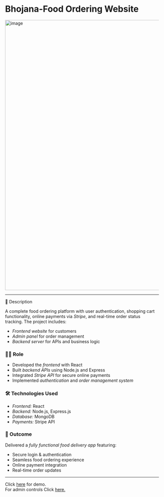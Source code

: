 <h1>Bhojana-Food Ordering Website</h1>
<img width="1661" height="882" alt="image" src="https://github.com/user-attachments/assets/bac40227-90cc-42f8-9124-db0c0eb86c12" />
<hr/>
📌 Description

A complete food ordering platform with user authentication, shopping cart functionality, online payments via *Stripe*, and real-time order status tracking. The project includes:

* *Frontend website* for customers
* *Admin panel* for order management
* *Backend server* for APIs and business logic

### 👨‍💻 Role

* Developed the *frontend* with React
* Built *backend APIs* using Node.js and Express
* Integrated *Stripe API* for secure online payments
* Implemented *authentication* and *order management system*

### 🛠 Technologies Used

* *Frontend:* React
* *Backend:* Node.js, Express.js
* *Database:* MongoDB
* *Payments:* Stripe API

### 🚀 Outcome

Delivered a *fully functional food delivery app* featuring:

* Secure login & authentication
* Seamless food ordering experience
* Online payment integration
* Real-time order updates
<hr/>
Click <a href="https://bhojana-frontend.onrender.com">here</a> for demo.
<br/>
For admin controls Click <a href="https://bhojana-admin.onrender.com/list">here.</a>
